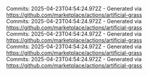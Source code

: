 Commits: 2025-04-23T04:54:24.972Z - Generated via https://github.com/marketplace/actions/artificial-grass
<br>
Commits: 2025-04-23T04:54:24.972Z - Generated via https://github.com/marketplace/actions/artificial-grass
<br>
Commits: 2025-04-23T04:54:24.972Z - Generated via https://github.com/marketplace/actions/artificial-grass
<br>
Commits: 2025-04-23T04:54:24.972Z - Generated via https://github.com/marketplace/actions/artificial-grass
<br>
Commits: 2025-04-23T04:54:24.972Z - Generated via https://github.com/marketplace/actions/artificial-grass
<br>
